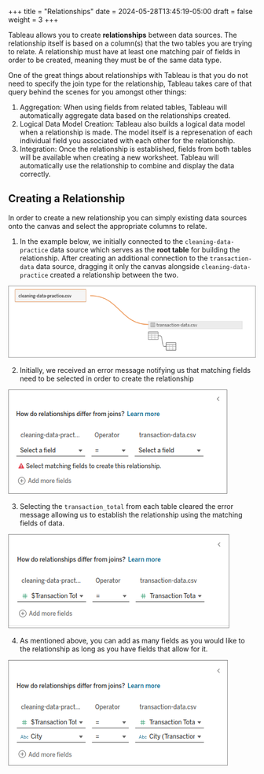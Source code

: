 +++
title = "Relationships"
date = 2024-05-28T13:45:19-05:00
draft = false
weight = 3
+++

Tableau allows you to create **relationships** between data sources. The relationship itself is based on a column(s) that the two tables you are trying to relate. A relationship must have at least one matching pair of fields in order to be created, meaning they must be of the same data type.

One of the great things about relationships with Tableau is that you do not need to specify the join type for the relationship, Tableau takes care of that query behind the scenes for you amongst other things:

1. Aggregation: When using fields from related tables, Tableau will automatically aggregate data based on the relationships created.
1. Logical Data Model Creation: Tableau also builds a logical data model when a relationship is made. The model itself is a represenation of each individual field you associated with each other for the relationship.
1. Integration: Once the relationship is established, fields from both tables will be available when creating a new worksheet. Tableau will automatically use the relationship to combine and display the data correctly.

## Creating a Relationship

In order to create a new relationship you can simply existing data sources onto the canvas and select the appropriate columns to relate.

1. In the example below, we initially connected to the `cleaning-data-practice` data source which serves as the **root table** for building the relationship. After creating an additional connection to the `transaction-data` data source, dragging it only the canvas alongside `cleaning-data-practice` created a relationship between the two.

![Create a new relationship by dragging an additional table onto the canvas](pictures/create-relationship.png?classes=border)

2. Initially, we received an error message notifying us that matching fields need to be selected in order to create the relationship

![Relationship displays as invalid because the fields do not match](pictures/invalid-relationship.png?classes=border)


3. Selecting the `transaction_total` from each table cleared the error message allowing us to establish the relationship using the matching fields of data.

![Update the relationship so that the transaction total column is selected from each table](pictures/valid-relationship.png?classes=border)

4. As mentioned above, you can add as many fields as you would like to the relationship as long as you have fields that allow for it.

![Adding a secondary matching field to the relationship between the cleaning-data-practice and transaction-data tables](pictures/add-more-fields.png?classes=border)
